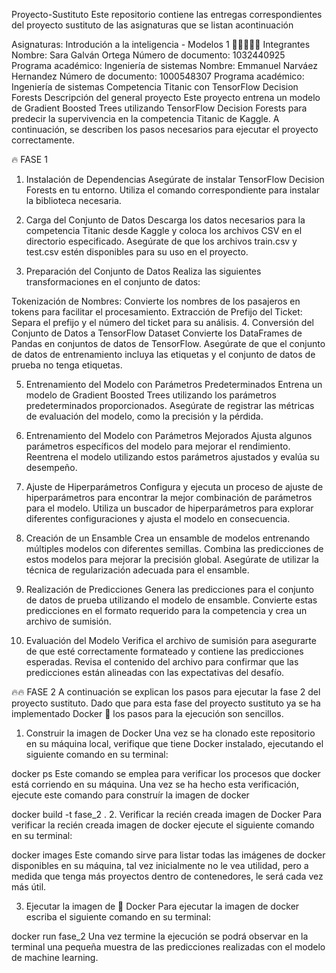 Proyecto-Sustituto
Este repositorio contiene las entregas correspondientes del proyecto sustituto de las asignaturas que se listan acontinuación

Asignaturas: Introdución a la inteligencia - Modelos 1
👩🏾‍💻👨‍💻 Integrantes
Nombre: Sara Galván Ortega
Número de documento: 1032440925
Programa académico: Ingeniería de sistemas
Nombre: Emmanuel Narváez Hernandez
Número de documento: 1000548307
Programa académico: Ingeniería de sistemas
Competencia Titanic con TensorFlow Decision Forests
Descripción del general proyecto
Este proyecto entrena un modelo de Gradient Boosted Trees utilizando TensorFlow Decision Forests para predecir la supervivencia en la competencia Titanic de Kaggle. A continuación, se describen los pasos necesarios para ejecutar el proyecto correctamente.

🔥 FASE 1
1. Instalación de Dependencias
Asegúrate de instalar TensorFlow Decision Forests en tu entorno. Utiliza el comando correspondiente para instalar la biblioteca necesaria.

2. Carga del Conjunto de Datos
Descarga los datos necesarios para la competencia Titanic desde Kaggle y coloca los archivos CSV en el directorio especificado. Asegúrate de que los archivos train.csv y test.csv estén disponibles para su uso en el proyecto.

3. Preparación del Conjunto de Datos
Realiza las siguientes transformaciones en el conjunto de datos:

Tokenización de Nombres: Convierte los nombres de los pasajeros en tokens para facilitar el procesamiento.
Extracción de Prefijo del Ticket: Separa el prefijo y el número del ticket para su análisis.
4. Conversión del Conjunto de Datos a TensorFlow Dataset
Convierte los DataFrames de Pandas en conjuntos de datos de TensorFlow. Asegúrate de que el conjunto de datos de entrenamiento incluya las etiquetas y el conjunto de datos de prueba no tenga etiquetas.

5. Entrenamiento del Modelo con Parámetros Predeterminados
Entrena un modelo de Gradient Boosted Trees utilizando los parámetros predeterminados proporcionados. Asegúrate de registrar las métricas de evaluación del modelo, como la precisión y la pérdida.

6. Entrenamiento del Modelo con Parámetros Mejorados
Ajusta algunos parámetros específicos del modelo para mejorar el rendimiento. Reentrena el modelo utilizando estos parámetros ajustados y evalúa su desempeño.

7. Ajuste de Hiperparámetros
Configura y ejecuta un proceso de ajuste de hiperparámetros para encontrar la mejor combinación de parámetros para el modelo. Utiliza un buscador de hiperparámetros para explorar diferentes configuraciones y ajusta el modelo en consecuencia.

8. Creación de un Ensamble
Crea un ensamble de modelos entrenando múltiples modelos con diferentes semillas. Combina las predicciones de estos modelos para mejorar la precisión global. Asegúrate de utilizar la técnica de regularización adecuada para el ensamble.

9. Realización de Predicciones
Genera las predicciones para el conjunto de datos de prueba utilizando el modelo de ensamble. Convierte estas predicciones en el formato requerido para la competencia y crea un archivo de sumisión.

10. Evaluación del Modelo
Verifica el archivo de sumisión para asegurarte de que esté correctamente formateado y contiene las predicciones esperadas. Revisa el contenido del archivo para confirmar que las predicciones están alineadas con las expectativas del desafío.

🔥🔥 FASE 2
A continuación se explican los pasos para ejecutar la fase 2 del proyecto sustituto. Dado que para esta fase del proyecto sustituto ya se ha implementado Docker 🐳 los pasos para la ejecución son sencillos.

1. Construir la imagen de Docker
Una vez se ha clonado este repositorio en su máquina local, verifique que tiene Docker instalado, ejecutando el siguiente comando en su terminal:

docker ps
Este comando se emplea para verificar los procesos que docker está corriendo en su máquina. Una vez se ha hecho esta verificación, ejecute este comando para construír la imagen de docker

docker build -t fase_2 .
2. Verificar la recién creada imagen de Docker
Para verificar la recién creada imagen de docker ejecute el siguiente comando en su terminal:

docker images
Este comando sirve para listar todas las imágenes de docker disponibles en su máquina, tal vez inicialmente no le vea utilidad, pero a medida que tenga más proyectos dentro de contenedores, le será cada vez más útil.

3. Ejecutar la imagen de 🐳 Docker
Para ejecutar la imagen de docker escriba el siguiente comando en su terminal:

docker run fase_2 
Una vez termine la ejecución se podrá observar en la terminal una pequeña muestra de las predicciones realizadas con el modelo de machine learning.
